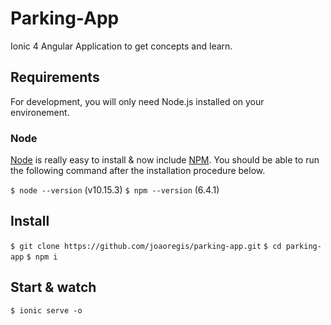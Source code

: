 # Parking-App
Ionic 4 Angular Application to get concepts and learn.

## Requirements

For development, you will only need Node.js installed on your environement.

### Node

[Node](http://nodejs.org/) is really easy to install & now include [NPM](https://npmjs.org/).
You should be able to run the following command after the installation procedure
below.

  `$ node --version` (v10.15.3)
  `$ npm --version` (6.4.1)
  
    
## Install
  `$ git clone https://github.com/joaoregis/parking-app.git`
  `$ cd parking-app`
  `$ npm i`
  
## Start & watch
  `$ ionic serve -o`
